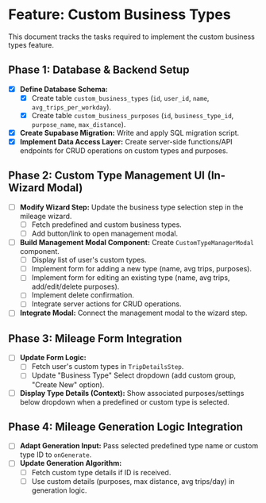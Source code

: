 # Feature: Custom Business Types

This document tracks the tasks required to implement the custom business types feature.

## Phase 1: Database & Backend Setup

- [x] **Define Database Schema:**
    - [x] Create table `custom_business_types` (`id`, `user_id`, `name`, `avg_trips_per_workday`).
    - [x] Create table `custom_business_purposes` (`id`, `business_type_id`, `purpose_name`, `max_distance`).
- [x] **Create Supabase Migration:** Write and apply SQL migration script.
- [x] **Implement Data Access Layer:** Create server-side functions/API endpoints for CRUD operations on custom types and purposes.

## Phase 2: Custom Type Management UI (In-Wizard Modal)

- [ ] **Modify Wizard Step:** Update the business type selection step in the mileage wizard.
    - [ ] Fetch predefined and custom business types.
    - [ ] Add button/link to open management modal.
- [ ] **Build Management Modal Component:** Create `CustomTypeManagerModal` component.
    - [ ] Display list of user's custom types.
    - [ ] Implement form for adding a new type (name, avg trips, purposes).
    - [ ] Implement form for editing an existing type (name, avg trips, add/edit/delete purposes).
    - [ ] Implement delete confirmation.
    - [ ] Integrate server actions for CRUD operations.
- [ ] **Integrate Modal:** Connect the management modal to the wizard step.

## Phase 3: Mileage Form Integration

- [ ] **Update Form Logic:**
    - [ ] Fetch user's custom types in `TripDetailsStep`.
    - [ ] Update "Business Type" Select dropdown (add custom group, "Create New" option).
- [ ] **Display Type Details (Context):** Show associated purposes/settings below dropdown when a predefined or custom type is selected.

## Phase 4: Mileage Generation Logic Integration

- [ ] **Adapt Generation Input:** Pass selected predefined type name or custom type ID to `onGenerate`.
- [ ] **Update Generation Algorithm:**
    - [ ] Fetch custom type details if ID is received.
    - [ ] Use custom details (purposes, max distance, avg trips/day) in generation logic.
